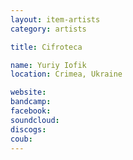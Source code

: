 ```yaml
---
layout: item-artists
category: artists

title: Cifroteca

name: Yuriy Iofik
location: Crimea, Ukraine

website: 
bandcamp: 
facebook: 
soundcloud: 
discogs: 
coub: 
---
```

